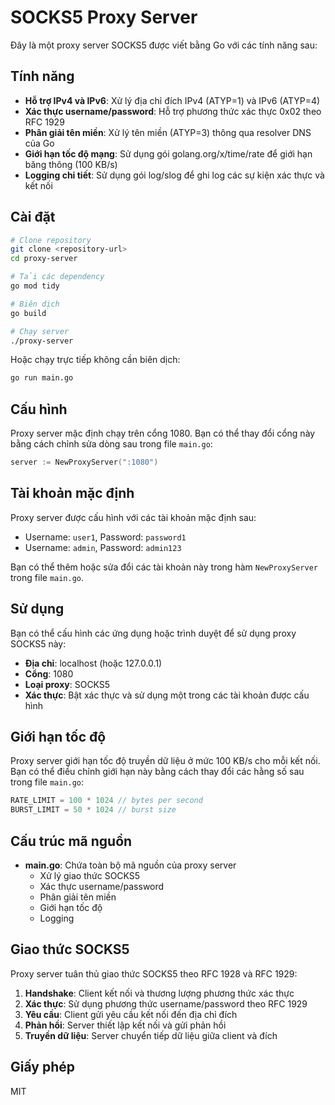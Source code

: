 # SOCKS5 Proxy Server

Đây là một proxy server SOCKS5 được viết bằng Go với các tính năng sau:

## Tính năng

- **Hỗ trợ IPv4 và IPv6**: Xử lý địa chỉ đích IPv4 (ATYP=1) và IPv6 (ATYP=4)
- **Xác thực username/password**: Hỗ trợ phương thức xác thực 0x02 theo RFC 1929
- **Phân giải tên miền**: Xử lý tên miền (ATYP=3) thông qua resolver DNS của Go
- **Giới hạn tốc độ mạng**: Sử dụng gói golang.org/x/time/rate để giới hạn băng thông (100 KB/s)
- **Logging chi tiết**: Sử dụng gói log/slog để ghi log các sự kiện xác thực và kết nối

## Cài đặt

```bash
# Clone repository
git clone <repository-url>
cd proxy-server

# Tải các dependency
go mod tidy

# Biên dịch
go build

# Chạy server
./proxy-server
```

Hoặc chạy trực tiếp không cần biên dịch:

```bash
go run main.go
```

## Cấu hình

Proxy server mặc định chạy trên cổng 1080. Bạn có thể thay đổi cổng này bằng cách chỉnh sửa dòng sau trong file `main.go`:

```go
server := NewProxyServer(":1080")
```

## Tài khoản mặc định

Proxy server được cấu hình với các tài khoản mặc định sau:

- Username: `user1`, Password: `password1`
- Username: `admin`, Password: `admin123`

Bạn có thể thêm hoặc sửa đổi các tài khoản này trong hàm `NewProxyServer` trong file `main.go`.

## Sử dụng

Bạn có thể cấu hình các ứng dụng hoặc trình duyệt để sử dụng proxy SOCKS5 này:

- **Địa chỉ**: localhost (hoặc 127.0.0.1)
- **Cổng**: 1080
- **Loại proxy**: SOCKS5
- **Xác thực**: Bật xác thực và sử dụng một trong các tài khoản được cấu hình

## Giới hạn tốc độ

Proxy server giới hạn tốc độ truyền dữ liệu ở mức 100 KB/s cho mỗi kết nối. Bạn có thể điều chỉnh giới hạn này bằng cách thay đổi các hằng số sau trong file `main.go`:

```go
RATE_LIMIT = 100 * 1024 // bytes per second
BURST_LIMIT = 50 * 1024 // burst size
```

## Cấu trúc mã nguồn

- **main.go**: Chứa toàn bộ mã nguồn của proxy server
  - Xử lý giao thức SOCKS5
  - Xác thực username/password
  - Phân giải tên miền
  - Giới hạn tốc độ
  - Logging

## Giao thức SOCKS5

Proxy server tuân thủ giao thức SOCKS5 theo RFC 1928 và RFC 1929:

1. **Handshake**: Client kết nối và thương lượng phương thức xác thực
2. **Xác thực**: Sử dụng phương thức username/password theo RFC 1929
3. **Yêu cầu**: Client gửi yêu cầu kết nối đến địa chỉ đích
4. **Phản hồi**: Server thiết lập kết nối và gửi phản hồi
5. **Truyền dữ liệu**: Server chuyển tiếp dữ liệu giữa client và đích

## Giấy phép

MIT